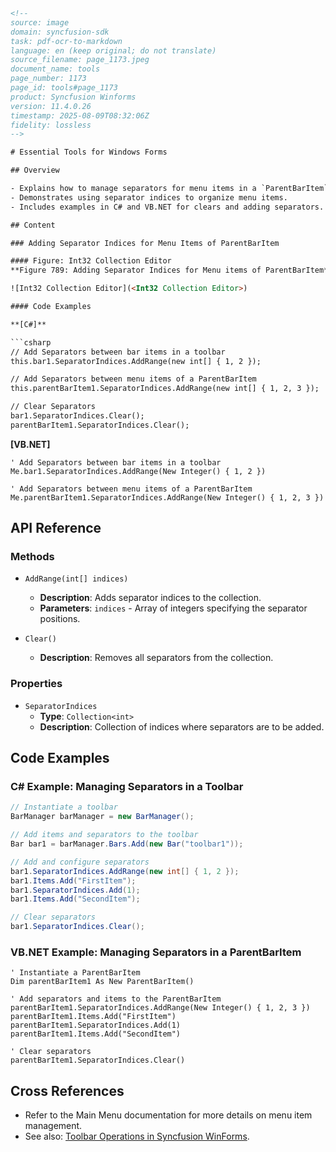 ```html
<!-- 
source: image
domain: syncfusion-sdk
task: pdf-ocr-to-markdown
language: en (keep original; do not translate)
source_filename: page_1173.jpeg
document_name: tools
page_number: 1173
page_id: tools#page_1173
product: Syncfusion Winforms
version: 11.4.0.26
timestamp: 2025-08-09T08:32:06Z
fidelity: lossless
-->

# Essential Tools for Windows Forms

## Overview

- Explains how to manage separators for menu items in a `ParentBarItem`.
- Demonstrates using separator indices to organize menu items.
- Includes examples in C# and VB.NET for clears and adding separators.

## Content

### Adding Separator Indices for Menu Items of ParentBarItem

#### Figure: Int32 Collection Editor
**Figure 789: Adding Separator Indices for Menu items of ParentBarItem**

![Int32 Collection Editor](<Int32 Collection Editor>)

#### Code Examples

**[C#]**

```csharp
// Add Separators between bar items in a toolbar
this.bar1.SeparatorIndices.AddRange(new int[] { 1, 2 });

// Add Separators between menu items of a ParentBarItem
this.parentBarItem1.SeparatorIndices.AddRange(new int[] { 1, 2, 3 });

// Clear Separators
bar1.SeparatorIndices.Clear();
parentBarItem1.SeparatorIndices.Clear();
```

**[VB.NET]**

```vbnet
' Add Separators between bar items in a toolbar
Me.bar1.SeparatorIndices.AddRange(New Integer() { 1, 2 })

' Add Separators between menu items of a ParentBarItem
Me.parentBarItem1.SeparatorIndices.AddRange(New Integer() { 1, 2, 3 })
```

## API Reference

### Methods

- `AddRange(int[] indices)`
  - **Description**: Adds separator indices to the collection.
  - **Parameters**: `indices` - Array of integers specifying the separator positions.

- `Clear()`
  - **Description**: Removes all separators from the collection.

### Properties

- `SeparatorIndices`
  - **Type**: `Collection<int>`
  - **Description**: Collection of indices where separators are to be added.

## Code Examples

### C# Example: Managing Separators in a Toolbar

```csharp
// Instantiate a toolbar
BarManager barManager = new BarManager();

// Add items and separators to the toolbar
Bar bar1 = barManager.Bars.Add(new Bar("toolbar1"));

// Add and configure separators
bar1.SeparatorIndices.AddRange(new int[] { 1, 2 });
bar1.Items.Add("FirstItem");
bar1.SeparatorIndices.Add(1);
bar1.Items.Add("SecondItem");

// Clear separators
bar1.SeparatorIndices.Clear();
```

### VB.NET Example: Managing Separators in a ParentBarItem

```vbnet
' Instantiate a ParentBarItem
Dim parentBarItem1 As New ParentBarItem()

' Add separators and items to the ParentBarItem
parentBarItem1.SeparatorIndices.AddRange(New Integer() { 1, 2, 3 })
parentBarItem1.Items.Add("FirstItem")
parentBarItem1.SeparatorIndices.Add(1)
parentBarItem1.Items.Add("SecondItem")

' Clear separators
parentBarItem1.SeparatorIndices.Clear()
```

## Cross References

- Refer to the Main Menu documentation for more details on menu item management.
- See also: [Toolbar Operations in Syncfusion WinForms](#toolbar-operations).

<!-- tags: [syncfusion, winforms, menubar, separator, parentbaritem] keywords: [toolbar, separator indices, c#, vb.net, menu items, barmanager, parentbaritem1] -->
```
